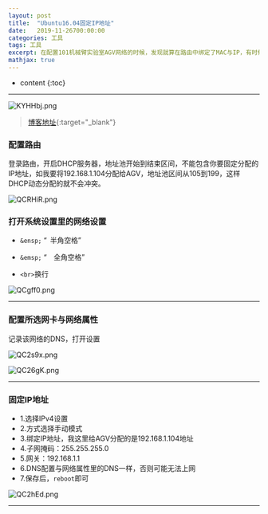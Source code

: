 ```yaml
---
layout: post
title:  "Ubuntu16.04固定IP地址"
date:   2019-11-26700:00:00
categories: 工具
tags: 工具
excerpt: 在配置101机械臂实验室AGV网络的时候，发现就算在路由中绑定了MAC与IP，有时候设备重新上线任然分配了一个新IP，为了更好的使用TCP/IP编程，固定设备的IP地址很有必要
mathjax: true
---
```

* content
{:toc}
---

![KYHHbj.png](https://s2.ax1x.com/2019/10/23/KYHHbj.png)



> [博客地址](https://dufaxing.com){:target="_blank"}


### 配置路由

登录路由，开启DHCP服务器，地址池开始到结束区间，不能包含你要固定分配的IP地址，如我要将192.168.1.104分配给AGV，地址池区间从105到199，这样DHCP动态分配的就不会冲突。


![QCRHiR.png](https://s2.ax1x.com/2019/11/27/QCRHiR.png)


### 打开系统设置里的网络设置


- `&ensp;`  “&ensp;半角空格”


- `&emsp;` “&emsp;全角空格”

- `<br>`换行


![QCgff0.png](https://s2.ax1x.com/2019/11/27/QCgff0.png)



---

### 配置所选网卡与网络属性

记录该网络的DNS，打开设置

![QC2s9x.png](https://s2.ax1x.com/2019/11/27/QC2s9x.png)


![QC26gK.png](https://s2.ax1x.com/2019/11/27/QC26gK.png)

---

### 固定IP地址


- 1.选择IPv4设置
- 2.方式选择手动模式
- 3.绑定IP地址，我这里给AGV分配的是192.168.1.104地址
- 4.子网掩码：255.255.255.0
- 5.网关：192.168.1.1
- 6.DNS配置与网络属性里的DNS一样，否则可能无法上网
- 7.保存后，`reboot`即可

![QC2hEd.png](https://s2.ax1x.com/2019/11/27/QC2hEd.png)


---
